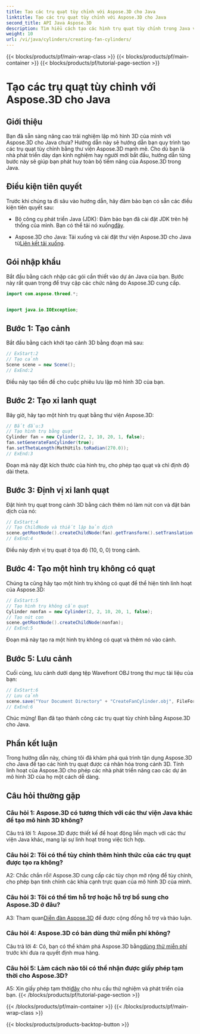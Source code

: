 ```yaml
---
title: Tạo các trụ quạt tùy chỉnh với Aspose.3D cho Java
linktitle: Tạo các trụ quạt tùy chỉnh với Aspose.3D cho Java
second_title: API Java Aspose.3D
description: Tìm hiểu cách tạo các hình trụ quạt tùy chỉnh trong Java với Aspose.3D. Nâng cao trò chơi mô hình 3D của bạn một cách dễ dàng.
weight: 10
url: /vi/java/cylinders/creating-fan-cylinders/
---
```


{{< blocks/products/pf/main-wrap-class >}}
{{< blocks/products/pf/main-container >}}
{{< blocks/products/pf/tutorial-page-section >}}

# Tạo các trụ quạt tùy chỉnh với Aspose.3D cho Java

## Giới thiệu

Bạn đã sẵn sàng nâng cao trải nghiệm lập mô hình 3D của mình với Aspose.3D cho Java chưa? Hướng dẫn này sẽ hướng dẫn bạn quy trình tạo các trụ quạt tùy chỉnh bằng thư viện Aspose.3D mạnh mẽ. Cho dù bạn là nhà phát triển dày dạn kinh nghiệm hay người mới bắt đầu, hướng dẫn từng bước này sẽ giúp bạn phát huy toàn bộ tiềm năng của Aspose.3D trong Java.

## Điều kiện tiên quyết

Trước khi chúng ta đi sâu vào hướng dẫn, hãy đảm bảo bạn có sẵn các điều kiện tiên quyết sau:

- Bộ công cụ phát triển Java (JDK): Đảm bảo bạn đã cài đặt JDK trên hệ thống của mình. Bạn có thể tải nó xuống[đây](https://www.oracle.com/java/technologies/javase-downloads.html).

-  Aspose.3D cho Java: Tải xuống và cài đặt thư viện Aspose.3D cho Java từ[Liên kết tải xuống](https://releases.aspose.com/3d/java/).

## Gói nhập khẩu

Bắt đầu bằng cách nhập các gói cần thiết vào dự án Java của bạn. Bước này rất quan trọng để truy cập các chức năng do Aspose.3D cung cấp.

```java
import com.aspose.threed.*;


import java.io.IOException;
```

## Bước 1: Tạo cảnh

Bắt đầu bằng cách khởi tạo cảnh 3D bằng đoạn mã sau:

```java
// ExStart:2
// Tạo cảnh
Scene scene = new Scene();
// ExEnd:2
```

Điều này tạo tiền đề cho cuộc phiêu lưu lập mô hình 3D của bạn.

## Bước 2: Tạo xi lanh quạt

Bây giờ, hãy tạo một hình trụ quạt bằng thư viện Aspose.3D:

```java
// Bắt đầu:3
// Tạo hình trụ bằng quạt
Cylinder fan = new Cylinder(2, 2, 10, 20, 1, false);
fan.setGenerateFanCylinder(true);
fan.setThetaLength(MathUtils.toRadian(270.0));
// ExEnd:3
```

Đoạn mã này đặt kích thước của hình trụ, cho phép tạo quạt và chỉ định độ dài theta.

## Bước 3: Định vị xi lanh quạt

Đặt hình trụ quạt trong cảnh 3D bằng cách thêm nó làm nút con và đặt bản dịch của nó:

```java
// ExStart:4
// Tạo ChildNode và thiết lập bản dịch
scene.getRootNode().createChildNode(fan).getTransform().setTranslation(10, 0, 0);
// ExEnd:4
```

Điều này định vị trụ quạt ở tọa độ (10, 0, 0) trong cảnh.

## Bước 4: Tạo một hình trụ không có quạt

Chúng ta cũng hãy tạo một hình trụ không có quạt để thể hiện tính linh hoạt của Aspose.3D:

```java
// ExStart:5
// Tạo hình trụ không cần quạt
Cylinder nonfan = new Cylinder(2, 2, 10, 20, 1, false);
// Tạo nút con
scene.getRootNode().createChildNode(nonfan);
// ExEnd:5
```

Đoạn mã này tạo ra một hình trụ không có quạt và thêm nó vào cảnh.

## Bước 5: Lưu cảnh

Cuối cùng, lưu cảnh dưới dạng tệp Wavefront OBJ trong thư mục tài liệu của bạn:

```java
// ExStart:6
// Lưu cảnh
scene.save("Your Document Directory" + "CreateFanCylinder.obj", FileFormat.WAVEFRONTOBJ);
// ExEnd:6
```

Chúc mừng! Bạn đã tạo thành công các trụ quạt tùy chỉnh bằng Aspose.3D cho Java.

## Phần kết luận

Trong hướng dẫn này, chúng tôi đã khám phá quá trình tận dụng Aspose.3D cho Java để tạo các hình trụ quạt được cá nhân hóa trong cảnh 3D. Tính linh hoạt của Aspose.3D cho phép các nhà phát triển nâng cao các dự án mô hình 3D của họ một cách dễ dàng.

## Câu hỏi thường gặp

### Câu hỏi 1: Aspose.3D có tương thích với các thư viện Java khác để tạo mô hình 3D không?

Câu trả lời 1: Aspose.3D được thiết kế để hoạt động liền mạch với các thư viện Java khác, mang lại sự linh hoạt trong việc tích hợp.

### Câu hỏi 2: Tôi có thể tùy chỉnh thêm hình thức của các trụ quạt được tạo ra không?

A2: Chắc chắn rồi! Aspose.3D cung cấp các tùy chọn mở rộng để tùy chỉnh, cho phép bạn tinh chỉnh các khía cạnh trực quan của mô hình 3D của mình.

### Câu hỏi 3: Tôi có thể tìm hỗ trợ hoặc hỗ trợ bổ sung cho Aspose.3D ở đâu?

 A3: Tham quan[Diễn đàn Aspose.3D](https://forum.aspose.com/c/3d/18) để được cộng đồng hỗ trợ và thảo luận.

### Câu hỏi 4: Aspose.3D có bản dùng thử miễn phí không?

 Câu trả lời 4: Có, bạn có thể khám phá Aspose.3D bằng[dùng thử miễn phí](https://releases.aspose.com/) trước khi đưa ra quyết định mua hàng.

### Câu hỏi 5: Làm cách nào tôi có thể nhận được giấy phép tạm thời cho Aspose.3D?

 A5: Xin giấy phép tạm thời[đây](https://purchase.aspose.com/temporary-license/) cho nhu cầu thử nghiệm và phát triển của bạn.
{{< /blocks/products/pf/tutorial-page-section >}}

{{< /blocks/products/pf/main-container >}}
{{< /blocks/products/pf/main-wrap-class >}}

{{< blocks/products/products-backtop-button >}}
